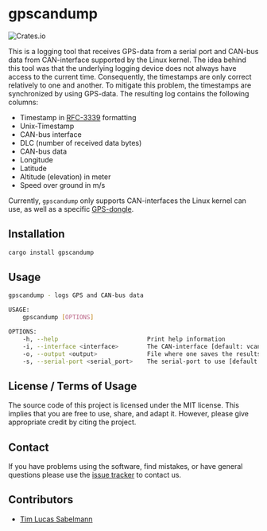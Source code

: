 # gpscandump

![Crates.io](https://img.shields.io/crates/d/gpscandump)

This is a logging tool that receives GPS-data from a serial port and CAN-bus data from CAN-interface supported by the Linux kernel. The idea behind this tool was that the underlying logging device does not always have access to the current time. Consequently, the timestamps are only correct relatively to one and another. To mitigate this problem, the timestamps are synchronized by using GPS-data. The resulting log contains the following columns:

- Timestamp in [RFC-3339](https://datatracker.ietf.org/doc/html/rfc3339) formatting
- Unix-Timestamp
- CAN-bus interface
- DLC (number of received data bytes)
- CAN-bus data
- Longitude
- Latitude
- Altitude (elevation) in meter
- Speed over ground in m/s

Currently, `gpscandump` only supports CAN-interfaces the Linux kernel can use, as well as a specific [GPS-dongle](https://www.globalsat.com.tw/en/product-199952/Cable-GPS-with-USB-interface-SiRF-Star-IV-BU-353S4.html).

## Installation

```bash
cargo install gpscandump
```

## Usage

```bash
gpscandump - logs GPS and CAN-bus data 

USAGE:
    gpscandump [OPTIONS]

OPTIONS:
    -h, --help                         Print help information
    -i, --interface <interface>        The CAN-interface [default: vcan0]
    -o, --output <output>              File where one saves the results [default: log.csv]
    -s, --serial-port <serial_port>    The serial-port to use [default: /dev/ttyUSB0]
```

## License / Terms of Usage

The source code of this project is licensed under the MIT license. This implies that you are free to use, share, and adapt it. However, please give appropriate credit by citing the project.

## Contact

If you have problems using the software, find mistakes, or have general questions please use the [issue tracker](https://github.com/tsabelmann/gpscandump-rs/issues) to contact us.

## Contributors

- [Tim Lucas Sabelmann](https://github.com/tsabelmann)
